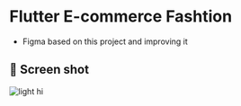 # Flutter E-commerce Fashtion

- Figma based on this project and improving it

## 📸 Screen shot

![light hi](https://user-images.githubusercontent.com/49479782/126194834-5f71c69a-310d-4c8d-9c08-e333ecc15a6f.png)

